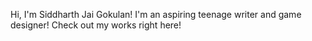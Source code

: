 Hi, I'm Siddharth Jai Gokulan!
I'm an aspiring teenage writer and game designer! Check out my works right here!

<!---
siddhusathu20/siddhusathu20 is a ✨ special ✨ repository because its `README.md` (this file) appears on your GitHub profile.
You can click the Preview link to take a look at your changes.
--->
